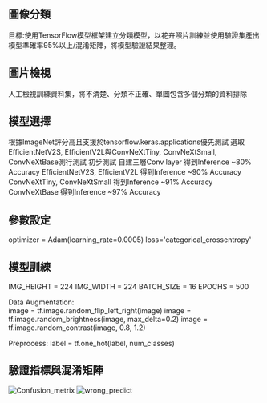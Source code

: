 ## 圖像分類
目標:使用TensorFlow模型框架建立分類模型，以花卉照片訓練並使用驗證集產出模型準確率95%以上/混淆矩陣，將模型驗證結果整理。

## 圖片檢視
人工檢視訓練資料集，將不清楚、分類不正確、單圖包含多個分類的資料排除

## 模型選擇
根據ImageNet評分高且支援於tensorflow.keras.applications優先測試
選取EfficientNetV2S, EfficientV2L與ConvNeXtTiny, ConvNeXtSmall, ConvNeXtBase測行測試
初步測試 
自建三層Conv layer             得到Inference ~80% Accuracy
EfficientNetV2S, EfficientV2L 得到Inference ~90% Accuracy
ConvNeXtTiny, ConvNeXtSmall   得到Inference ~91% Accuracy
ConvNeXtBase                  得到Inference ~97% Accuracy
## 參數設定
optimizer = Adam(learning_rate=0.0005)
loss='categorical_crossentropy'

## 模型訓練
IMG_HEIGHT = 224
IMG_WIDTH = 224
BATCH_SIZE = 16
EPOCHS = 500

Data Augmentation:    
image = tf.image.random_flip_left_right(image)
image = tf.image.random_brightness(image, max_delta=0.2)
image = tf.image.random_contrast(image, 0.8, 1.2)

Preprocess:
label = tf.one_hot(label, num_classes)
## 驗證指標與混淆矩陣
![Confusion_metrix](https://github.com/user-attachments/assets/b55f91e9-f077-4bfa-bfcf-2421fd043094)
![wrong_predict](https://github.com/user-attachments/assets/5d5af46e-bfef-4e21-a1d7-8fc22c513a03)

